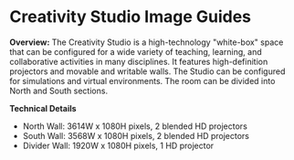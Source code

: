# Creativity Studio Image Guides

**Overview:** The Creativity Studio is a high-technology "white-box" space that can be configured for a wide variety of teaching, learning, and collaborative activities in many disciplines. It features high-definition projectors and movable and writable walls. The Studio can be configured for simulations and virtual environments. The room can be divided into North and South sections.

**Technical Details**

* North Wall: 3614W x 1080H pixels, 2 blended HD projectors
* South Wall: 3568W x 1080H pixels, 2 blended HD projectors
* Divider Wall: 1920W x 1080H pixels, 1 HD projector
